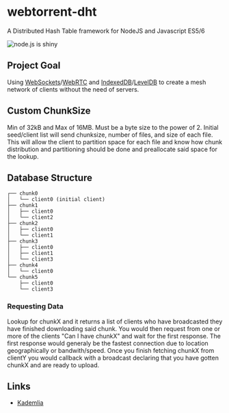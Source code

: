 webtorrent-dht
==============
A Distributed Hash Table framework for NodeJS and Javascript ES5/6

![node.js is shiny](http://feross.net/x/node2.gif)

## Project Goal
Using [WebSockets](http://socket.io/)/[WebRTC](http://www.webrtc.org/) and [IndexedDB](https://developer.mozilla.org/en-US/docs/Web/API/IndexedDB_API)/[LevelDB](https://code.google.com/p/leveldb/) to create a mesh network of clients without the need of servers. 

## Custom ChunkSize
Min of 32kB and Max of 16MB. Must be a byte size to the power of 2. Initial seed/client list will send chunksize, number of files, and size of each file. This will allow the client to partition space for each file and know how chunk distribution and partitioning should be done and preallocate said space for the lookup.

## Database Structure
```
┌── chunk0
│	└──	client0 (initial client)
├── chunk1
│	├── client0
│	└── client2
├── chunk2
│	├── client0
│	└── client1
├── chunk3
│	├── client0
│	├── client1
│	└── client3
├── chunk4
│	└── client0
└── chunk5
	├── client0
	└── client3
```

### Requesting Data
Lookup for chunkX and it returns a list of clients who have broadcasted they have finished downloading said chunk. You would then request from one or more of the clients "Can I have chunkX" and wait for the first response. The first response would generaly be the fastest connection due to location geographically or bandwith/speed. Once you finish fetching chunkX from clientY you would callback with a broadcast declaring that you have gotten chunkX and are ready to upload.

## Links
- [Kademlia](https://en.wikipedia.org/wiki/Kademlia)

